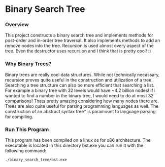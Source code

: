# Binary Search Tree

### Overview

This project constructs a binary search tree and implements methods for post-order and in-order tree traversal. It also implements methods to add an remove nodes into the tree. Recursion is used almost every aspect of the tree. Even the destructor uses recursion and I think that is pretty cool! :)

### Why Binary Trees?

Binary trees are really cool data structures. While not technically necassary, recursion proves quite useful in the construction and utilization of a tree. Searching a tree structure can also be more efficient that searching a list. For example a binary tree with 32 levels would have ~4.2 billion nodes! if i wanted to find a number in the binary tree, I would need to do at most 32 comparisons! Thats pretty amazing considering how many nodes there are. Trees are also quite useful for parsing programming languages as well. The construction of an abstract syntax tree\* is paramount to language parsing for compiling.

### Run This Program
This program has been compiled on a linux os for x86 architecture. The executable is located in this directory bst.exe you can run it with the following command:
```sh
./binary_search_tree/bst.exe 
```